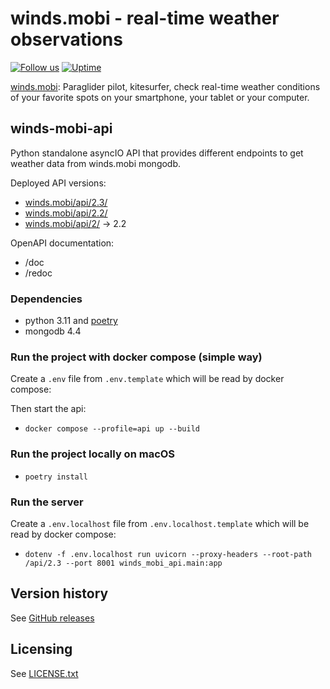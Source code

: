 winds.mobi - real-time weather observations
===========================================

[![Follow us](https://img.shields.io/badge/facebook-follow_us-blue)](https://www.facebook.com/WindsMobi/)
[![Uptime](https://img.shields.io/uptimerobot/ratio/m783264581-61aa86de256a62e17ec4b862?label=API%202.2)](https://stats.uptimerobot.com/O7N31cA8n)

[winds.mobi](http://winds.mobi): Paraglider pilot, kitesurfer, check real-time weather conditions of your favorite spots
on your smartphone, your tablet or your computer.

winds-mobi-api
--------------------

Python standalone asyncIO API that provides different endpoints to get weather data from winds.mobi mongodb.

Deployed API versions:
- [winds.mobi/api/2.3/](https://winds.mobi/api/2.3/doc)
- [winds.mobi/api/2.2/](https://winds.mobi/api/2.2/doc)
- [winds.mobi/api/2/](https://winds.mobi/api/2/doc) -> 2.2

OpenAPI documentation:
- /doc
- /redoc

### Dependencies

- python 3.11 and [poetry](https://python-poetry.org) 
- mongodb 4.4

### Run the project with docker compose (simple way)

Create a `.env` file from `.env.template` which will be read by docker compose:

Then start the api:

- `docker compose --profile=api up --build`

### Run the project locally on macOS

- `poetry install`

### Run the server

Create a `.env.localhost` file from `.env.localhost.template` which will be read by docker compose:

- `dotenv -f .env.localhost run uvicorn --proxy-headers --root-path /api/2.3 --port 8001 winds_mobi_api.main:app`

Version history
---------------

See [GitHub releases](https://github.com/winds-mobi/winds-mobi-api/releases)

Licensing
---------

See [LICENSE.txt](LICENSE.txt)

